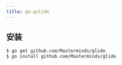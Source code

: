 ```yaml
---
title: go-golide
---
```


## 安装


```bash
$ go get github.com/Masterminds/glide
$ go install github.com/Masterminds/glide
```

